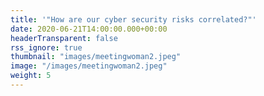 ```yaml
---
title: '"How are our cyber security risks correlated?"'  
date: 2020-06-21T14:00:00.000+00:00
headerTransparent: false
rss_ignore: true
thumbnail: "images/meetingwoman2.jpeg"
image: "/images/meetingwoman2.jpeg"
weight: 5
---
```

### 
